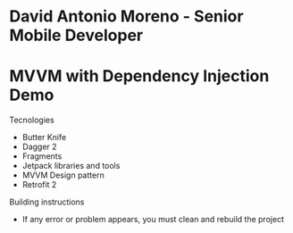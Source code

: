 # David Antonio Moreno - Senior Mobile Developer
# MVVM with Dependency Injection Demo

Tecnologies
- Butter Knife
- Dagger 2
- Fragments
- Jetpack libraries and tools
- MVVM Design pattern 
- Retrofit 2

Building instructions
- If any error or problem appears, you must clean and rebuild the project
